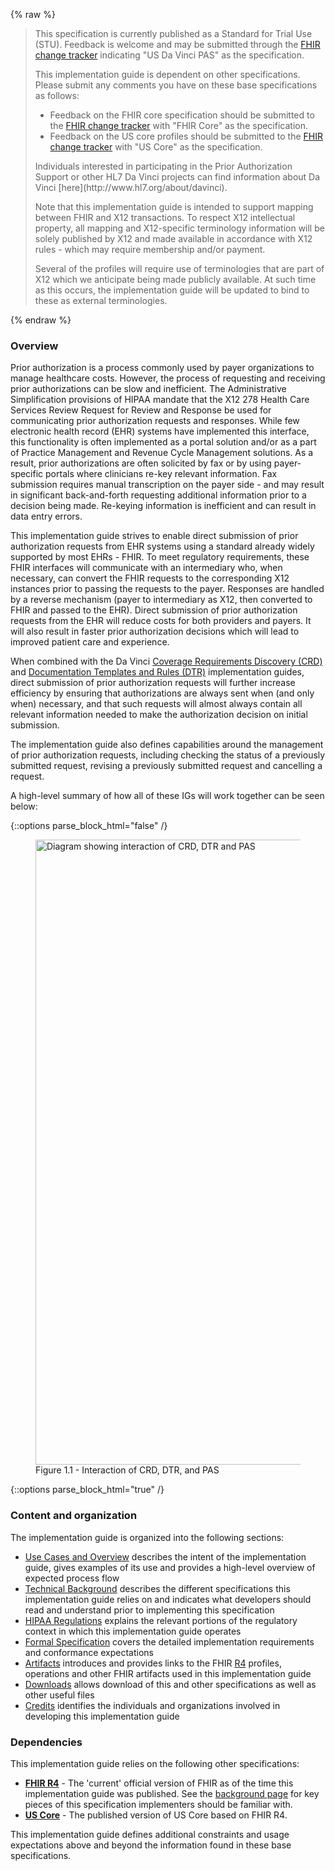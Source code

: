 {% raw %}
<blockquote class="stu-note">
<p>
This specification is currently published as a Standard for Trial Use (STU).  Feedback is welcome and may be submitted through the <a href="http://hl7.org/fhir-issues">FHIR change tracker</a> indicating "US Da Vinci PAS" as the specification.
</p>
<p>
This implementation guide is dependent on other specifications.  Please submit any comments you have on these base specifications as follows:
</p>
<ul>
  <li>Feedback on the FHIR core specification should be submitted to the <a href="http://hl7.org/fhir-issues">FHIR change tracker</a> with "FHIR Core" as the specification.</li>
  <li>Feedback on the US core profiles should be submitted to the <a href="http://hl7.org/fhir-issues">FHIR change tracker</a> with "US Core" as the specification.</li>
</ul>
<p>
Individuals interested in participating in the Prior Authorization Support or other HL7 Da Vinci projects can find information about Da Vinci [here](http://www.hl7.org/about/davinci).
</p>
<p>
Note that this implementation guide is intended to support mapping between FHIR and X12 transactions.  To respect X12 intellectual property, all mapping and X12-specific terminology information will be solely published by X12 and made available in accordance with X12 rules - which may require membership and/or payment.
</p>
<p>
Several of the profiles will require use of terminologies that are part of X12 which we anticipate being made publicly available.  At such time as this occurs, the implementation guide will be updated to bind to these as external terminologies.
</p>
</blockquote>
{% endraw %}


### Overview
Prior authorization is a process commonly used by payer organizations to manage healthcare costs.  However, the process of requesting and receiving prior authorizations can be slow and inefficient.  The Administrative Simplification provisions of HIPAA mandate that the X12 278 Health Care Services Review Request for Review and Response be used for communicating prior authorization requests and responses.  While few electronic health record (EHR) systems have implemented this interface, this functionality is often implemented as a portal solution and/or as a part of Practice Management and Revenue Cycle Management solutions.  As a result, prior authorizations are often solicited by fax or by using payer-specific portals where clinicians re-key relevant information.  Fax submission requires manual transcription on the payer side - and may result in significant back-and-forth requesting additional information prior to a decision being made.  Re-keying information is inefficient and can result in data entry errors.

This implementation guide strives to enable direct submission of prior authorization requests from EHR systems using a standard already widely supported by most EHRs - FHIR.  To meet regulatory requirements, these FHIR interfaces will communicate with an intermediary who, when necessary, can convert the FHIR requests to the corresponding X12 instances prior to passing the requests to the payer.  Responses are handled by a reverse mechanism (payer to intermediary as X12, then converted to FHIR and passed to the EHR).  Direct submission of prior authorization requests from the EHR will reduce costs for both providers and payers.  It will also result in faster prior authorization decisions which will lead to improved patient care and experience.

When combined with the Da Vinci [Coverage Requirements Discovery (CRD)](http://www.hl7.org/fhir/us/davinci-crd) and [Documentation Templates and Rules (DTR)](http://www.hl7.org/fhir/us/davinci-dtr) implementation guides, direct submission of prior authorization requests will further increase efficiency by ensuring that authorizations are always sent when (and only when) necessary, and that such requests will almost always contain all relevant information needed to make the authorization decision on initial submission.

The implementation guide also defines capabilities around the management of prior authorization requests, including checking the status of a previously submitted request, revising a previously submitted request and cancelling a request.

A high-level summary of how all of these IGs will work together can be seen below:

{::options parse_block_html="false" /}
<figure>
  <img style="padding-top:0;padding-bottom:0px" width="1000px" src="pa-stack.png" alt="Diagram showing interaction of CRD, DTR and PAS"/>
  <figcaption>Figure 1.1 - Interaction of CRD, DTR, and PAS</figcaption>
</figure>
{::options parse_block_html="true" /}

### Content and organization
The implementation guide is organized into the following sections:

* [Use Cases and Overview](usecases.html) describes the intent of the implementation guide, gives examples of its use and provides a high-level overview of expected process flow
* [Technical Background](background.html) describes the different specifications this implementation guide relies on and indicates what developers should read and understand prior to implementing this specification
* [HIPAA Regulations](regulations.html) explains the relevant portions of the regulatory context in which this implementation guide operates
* [Formal Specification](specification.html) covers the detailed implementation requirements and conformance expectations
* [Artifacts](fhirArtifacts.html) introduces and provides links to the FHIR [R4](artifacts.html) profiles, operations and other FHIR artifacts used in this implementation guide
* [Downloads](downloads.html) allows download of this and other specifications as well as other useful files
* [Credits](credits.html) identifies the individuals and organizations involved in developing this implementation guide


### Dependencies
This implementation guide relies on the following other specifications:
* **[FHIR R4]({{site.data.fhir.path}})** - The 'current' official version of FHIR as of the time this implementation guide was published.  See the [background page](background.html#fhir) for key pieces of this specification implementers should be familiar with.
* **[US Core]({{site.data.fhir.hl7_fhir_us_core}})** - The published version of US Core based on FHIR R4.

This implementation guide defines additional constraints and usage expectations above and beyond the information found in these base specifications.
